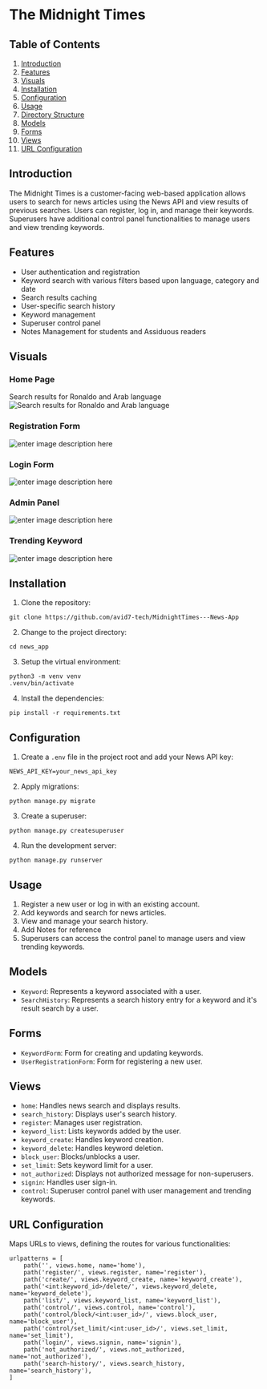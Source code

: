 # The Midnight Times

## Table of Contents

1.  [Introduction](#introduction)
2.  [Features](#features)
3.  [Visuals](#Visuals)
4.  [Installation](#installation)
5.  [Configuration](#configuration)
6.  [Usage](#usage)
7.  [Directory Structure](#directory-structure)
8.  [Models](#models)
9.  [Forms](#forms)
10. [Views](#views)
11. [URL Configuration](#url-configuration)

## Introduction

The Midnight Times is a customer-facing web-based application allows users to search for news articles using the News API and view results of previous searches. Users can register, log in, and manage their keywords. Superusers have additional control panel functionalities to manage users and view trending keywords.

## Features

- User authentication and registration
- Keyword search with various filters based upon language, category and date
- Search results caching
- User-specific search history
- Keyword management
- Superuser control panel
- Notes Management for students and Assiduous readers

## Visuals

### Home Page

Search results for Ronaldo and Arab language
![Search results for Ronaldo and Arab language](https://lh3.googleusercontent.com/pw/AP1GczOl4mdtYrGLfuc1MZbuxwjpGMPUPyiPHk6-FNw8uC0WYQQ-BMdWjlrSgsDACqkXt0JwN1dh65AnzJiJFgKkZtZoj8x37EA_9i8byOCPfk60Wfh5CvEfxeFii7TrqIayQMoXvzYFP5gFrIp-QYVMi8XsgJ_OUxVmEHLraTslLUulA_80LLvbwO_VejZq6Bd4JGxmWVlaxhe38loWWfxjS3WHowtcjF3E0M7IV6CPMZ5rtHqTKpKZ8kFF589f1Zwuu2p9AU9ZoLJwmKA6mUA2qqtjo14IR4HK7Yylmi0I1AwlNu5n2uO2n-bFE56DY4O_2DlfvcZt3ce5q_0G1sWhAgmGSSFVJj6lM58tbOODNv0mtS3l01ag5ugv8JdZ7aoC2eQfenzTpbsNRhyufXnZwTCEq-1u85-8nM0eTSid_eNboGEn2SE4FqQMxpZY9ZGN0goEfp4zViJBr5E8VSBr_q8TIZ8pkqh5nbgffOi1FOn263bK_IVJrlO5wlce9wUbNnt5tLy3xdbRKC_4NWd7q_6YXB4yhmd5FXXwia5dmjayH2NJPap3mmMpwj18_vO-bNBaOi8pHwEbMdsilMOWWVfLFThW4zDgMIs_IWvFVXJ5krpGApb8pP1dficpmUa1AAlqgaxSBCtlqtUoW6pcpHLfd5RT9PCBqRQRvnQSaSGr1yDFDEC8UPHxXhdzr4Ww3eyuwTWQsKBbiFeX_IJqD5LdoregZHMD6wZAF2LQQucMEc8dGR97xgTQR2e998Xume6T2wyL3AhE1EQTGSdF5qE0Rx52X2-t8R6CK1XO4VFAeK0m0QByHtA18pFbDa6tSknbBirK10y1G_st3lSws19C_AWACU4y9zZyOCAmCdtNTQgwETtyfRkRo7cHNUQE3rcIUbx2JZPFpOnfw2MCwDkQ1g=w1649-h928-s-no-gm?authuser=0)

### Registration Form

![enter image description here](https://lh3.googleusercontent.com/pw/AP1GczN-ikWpm3YvX4pEsvUrbqlBvBowfVDTetA0CWhF9I1Wj83KcwqHmIy_jhh1hz59x6j2T2gtXqlBNxsDpDpDmPevK3Eh5UpKLTuGScx_Hmj6QtvRcLr0RX51njG4b9HDejAgJ3_d4tR-4LgrY-TdgW2EGcp-8MDkLg32-h5rJjz0b8zKIdP41wzOvoZaeB0DN6DohEMiPzgxFjfXKLkhcwzSY-s6JnFIhmdtSlRF8iffqeMKTiQNayusMWC8SYskoPZGn3CiZ75jGIGFFbUmcQG7wSHGLE6eWMr186gGq_N7N5pp-VDxLUys-SDtb6mIxsqYLdemVwPQS3Kvow-FJwX0LSCpUBPVcVnG86hIA5VdH2Rx9yv_q9x_TrSXj9lULvn4rvM25iF3pJw48xQlqEPd0R_rPkgfNKW2J3YEpCcYjUuZyCnsFnrbnaezX6I5DeAPyrGUFOcx3_TXwvBPw1R3uREXWi0K-yaL-pyzGCBDXUajDFNWCcf0fr32Wb24PxbQhxD0QuDgK7JWb8x8IjKCv1IZGUIMHjLMfvV2SIkkOqT26lWRH1rNLaq0Q3iecIp0E2Wt8sqxQ7HY80uykginm1bYKqZ2oLGZwtE-S1vNGvIOpkvrNReqLQe97E_GYxAXe_qOEiRobbcloItdIRDlr9XzNL9a9soXNytiAOyEfybfwyhoDnFLn1amO5eHOaeZDXN67B7KskGlDOZKcFY2ByDJ6_l0lg47vrM6ooU-oNoEmXL1axQnCe3zHQuDU0K0FQr_lignP7YeOfbTRdIAzkoL8FLZb_-m93gLGb0mWm-Dr6DehXGGs72ppggb_AfYYXVulqjWz_x1rwtdM-2pqf6QfOwfQdM9vnXb0VyyxvGJ6LK8u7il9ztsmPQRL6QaZiLkrdihKNlVwTyboWUchA=w1649-h928-s-no-gm?authuser=0)

### Login Form

![enter image description here](https://lh3.googleusercontent.com/pw/AP1GczNTjYM54Hs1hcIVwvjuL1UU85XLqrdo438RU6_ZUrVTgmXsDDf7kybGx_4Y6oBhiv51_wtVTlotKwBKAiYLunS7jPKFTfkF10Yijv5tCsAWG0ijkLvli1e63rTsHH7FqdET_3TOL_mhNYp463jZ7aV96hwWB7CBiqlWGQzkUpBaL_NMsrV3BtOGTcNBFK5B6j6ICTeiWBe1BUqe9JFO05sRcud5xkRYSyVPFbQGbJwzyT2v6i03g_ghB47TymV2ax5D7r6_-bAC9cALV-8l-_N-BB3m11uD7qTEnI7YmCrahcAvRpuUYPDJtD0RIt7c5A5cnvK0i1tmuSIU5WRmib20PA-3-tVCxCL5WarvdOIcGnNc_Ok85J0xVswyBqQ5iXELEh-JM5frog4KZvWXvmfBfcx60ThzJwgB0S8pvN1Pqa_DLNePnJhr9HwQ8nW6_10rUOghN_IwFbyVXFjYNu8K02xYvs60lpP5vjCMck1A5WFu4kUKXLt_Iz002h_PWHIohufQ6kpeIVD3LoVYuXKrgH7spRH_Vo6pY-dYNB_Ic9LOBx6XQPuWWPycS-qhviZh-GOWE3TEUkc9sYQ8iztgcWu30hqwycSbnbO7qc-e15ErXanIaVEshYb4mM-UUmDk18WIsr72ugi4v9Ig1YWjJc2n5JBp_jO4pi12IEa87ST5HZ8CUVtSe3_v3nAveM_-3V-AWNhUOdOmb44tsPhetSrKdN5z5A2A3bAIX2X6vNdy6dNhRwh3bAQTa6byYkj8Cd1GZioQfHx7DEdazvRX70c0DSzeVCIRNsqgtlGAht4PxBukqIagrqdkbE4lQGIdUM-gVJWoBJ3K1s6wGJXLMtdxoJuRJudCEjOzvKEmdFmgpu_xg0Z88FECzMDxO3PV5Udi7VmUrvljxREUxYKbrg=w1649-h928-s-no-gm?authuser=0)

### Admin Panel

![enter image description here](https://lh3.googleusercontent.com/pw/AP1GczPax9rz0AUJDeWG_lAW6yiM2fMqcQH96SnZDgvff3ECOXzPefO6mkCWncbkLJKXZoNIW-Qg5jh7qwsG999tIlEkKqajhJyqdwPhYS3kwIuvgoQ6ehk1dcy_c4wJNhktFhPZRsagr2NEB5iLJRYRcmfrle14V-af_QjBx694vywJ7OD1MLX-dYtbwboCP6Zz9oK6BdzlOAW5cPq4WZbkDbIb1YUl2BnDZ5fGjlUrsAUjx3eYEdWWGjS5H6fwkX_785h27fd3j5o04V83-v2aDbtfRimmeJVsJheTG-0S2Hxq7tcYSlAj5piTAMWyMrg1-ZxDGth_x1vfes0ujgh_-K8I7eZd_JMJlb_2vDMf2nNO6auPExn6us-1BFy0Bp9kp7QLONMJYYV5OLy4Yymm5W1jmfaTDshMDw1q8cG38d_JAu39S9Nz2GTKU6Fln6BKzZB31psg_XY49JVi-ML9_e-K2IBsoC_hj_eE6kphL8qCMqjFvMZML3HArUpVbmT7fPPQ7bEn6_-GTJ608e_m33cONVNC834mauC93Fk7nC2upPuy_ttWveyGFVhI-RiQ4KKM-gR4CdOS-J6FG4X3PGBbDB7DEH05TfUZ9LjQ3JPELLeQEktyINLUxvJyel-o_ldKYMLC64aXs64AOprNBw4wFRoz6VmhSwrY7uUSpKkwh1BW4hYY4M31WkKVl7hB7Xnt3MtX4PAyZKeJIlb0UXF-xHoGeHSa9h4vzLbHoAru6mSugBBNqoi0hmP9ifvtmJBwW9IPLrKsG_2XMla85FA36sLiZihk8DgjNDE6arFAVDjoZ3mJgRKDWlNWkfp3qwtD8AsZjl1AcvpXY5XkfeY7POtqzTcT95HyBJYYrMt9vb1lPQc9ojYcZtf59T5WjRp7Eeow2l77aJmm9TXQeH1reg=w1920-h819-s-no-gm?authuser=0)

### Trending Keyword

![enter image description here](https://lh3.googleusercontent.com/pw/AP1GczPCQgpY0VGLRKr16lrX2dDkcWCu5ihGZ_Qvcrup_JYlPSsr3mBBsLH8ZEg6m8cNvs5v3XckLLGQbtuX_t1JgNc8AEeOE6tB5JqDffxpVlB_XAXaFmeT_TR1vds6eBcfcew5b5EMKUJbZzZYhJ3HcZk9p1vrZHIAc8Cq3NLT9Z9I7R0i6vXkvg4XiFRqgywu0KP5Df_XQTRfQZDMwH0xf75YceILf1rpUqWD4rDW260PNti3RB2nuBkqbQTZ7SLNkjvpYkea8k-_6TeSSsNVoneuT3a8qEI3kamsNuVdo7La5-v1vXArbmwv3r7q_4iNSpmpg5TUk-hKT0Hix1_-DKqV3bJRGoaVGgB5ChCPX-2dAkrlUjcNlR35p4RoWKT21_uGXfiJDYtp3PhTPsz6rPWZ2tk1PUJOMAEFgJGDMUYtZZaAk8j5p1h9RV5glcylTy1qvtZe8Yjl_VXJGikoxNrvSOxCe5aD5y3RPJB4H-T_7X3dt2j17HGMST6MT41Zk7S29aX1PTD0VhucsRXYj7PVgfvWr_3cXzsJcK_LkFrkwddZw9nzBHEJ0WeWykVoc0jwaf5wbSBuiFROvQTMh9S5hZDeu6c7i4BGLa__akb4NbjNMqPBx4Zso6rtfgk-EzEeJXdvjJpx1NjUM1v77c6kdXYB1C4ZQ3CkiHn2qIORbHaH7-klf93NWw5rlbxJpDflL6j1F9T8X1uxmc-bZIcUX0CvpkA_uBhMwlXXsWb-QFtlisf71SpSgzHJihW6V2AfQdpKJCnfxxJyTibbMc1qfryd5Y20bH67fRt0O2wExQuPM5D4VI4GNrODyGh9hnTDqC9-guY5CASqawYL4Gv6ctOS5LGZGA-_rd4ZO8rRdtQbmXy8x9dCZiVZ_ODDdeVZ0AwpJVI4Gjs1Fy-EvxxfFA=w1920-h757-s-no-gm?authuser=0)

## Installation

1.  Clone the repository:

```
git clone https://github.com/avid7-tech/MidnightTimes---News-App
```

2.  Change to the project directory:

```
cd news_app
```

3.  Setup the virtual environment:

```
python3 -m venv venv
.venv/bin/activate
```

4.  Install the dependencies:

```
pip install -r requirements.txt
```

## Configuration

1.  Create a `.env` file in the project root and add your News API key:

```
NEWS_API_KEY=your_news_api_key
```

2.  Apply migrations:

```
python manage.py migrate
```

3.  Create a superuser:

```
python manage.py createsuperuser
```

4.  Run the development server:

```
python manage.py runserver
```

## Usage

1.  Register a new user or log in with an existing account.
2.  Add keywords and search for news articles.
3.  View and manage your search history.
4.  Add Notes for reference
5.  Superusers can access the control panel to manage users and view trending keywords.

## Models

- `Keyword`: Represents a keyword associated with a user.
- `SearchHistory`: Represents a search history entry for a keyword and it's result search by a user.

## Forms

- `KeywordForm`: Form for creating and updating keywords.
- `UserRegistrationForm`: Form for registering a new user.

## Views

- `home`: Handles news search and displays results.
- `search_history`: Displays user's search history.
- `register`: Manages user registration.
- `keyword_list`: Lists keywords added by the user.
- `keyword_create`: Handles keyword creation.
- `keyword_delete`: Handles keyword deletion.
- `block_user`: Blocks/unblocks a user.
- `set_limit`: Sets keyword limit for a user.
- `not_authorized`: Displays not authorized message for non-superusers.
- `signin`: Handles user sign-in.
- `control`: Superuser control panel with user management and trending keywords.

## URL Configuration

Maps URLs to views, defining the routes for various functionalities:

```
urlpatterns = [
    path('', views.home, name='home'),
    path('register/', views.register, name='register'),
    path('create/', views.keyword_create, name='keyword_create'),
    path('<int:keyword_id>/delete/', views.keyword_delete, name='keyword_delete'),
    path('list/', views.keyword_list, name='keyword_list'),
    path('control/', views.control, name='control'),
    path('control/block/<int:user_id>/', views.block_user, name='block_user'),
    path('control/set_limit/<int:user_id>/', views.set_limit, name='set_limit'),
    path('login/', views.signin, name='signin'),
    path('not_authorized/', views.not_authorized, name='not_authorized'),
    path('search-history/', views.search_history, name='search_history'),
]
```
